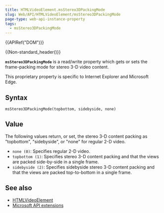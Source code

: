 ```yaml
---
title: HTMLVideoElement.msStereo3DPackingMode
slug: Web/API/HTMLVideoElement/msStereo3DPackingMode
page-type: web-api-instance-property
tags:
  - msStereo3DPackingMode
---
```


{{APIRef("DOM")}}

{{Non-standard_header()}}

**`msStereo3DPackingMode`** is a read/write property which gets
or sets the frame-packing mode for stereo 3-D video content.

This proprietary property is specific to Internet Explorer and Microsoft Edge.

## Syntax

```js-nolint
msStereo3DPackingMode(topbottom, sidebyside, none)
```

## Value

The following values return, or set, the stereo 3-D content packing as "topbottom",
"sidebyside", or "none" for regular 2-D video.

- `none (0)`: Specifies regular 2-D video.
- `topbottom (1)`: Specifies stereo 3-D content packing and that the views
  are packed side-by-side in a single frame.
- `sidebyside (2)`: Specifies sidebyside stereo 3-D content packing and
  that the views are packed top-to-bottom in a single frame.

## See also

- [HTMLVideoElement](/en-US/docs/Web/API/HTMLVideoElement)
- [Microsoft API extensions](/en-US/docs/Web/API/Microsoft_Extensions)
